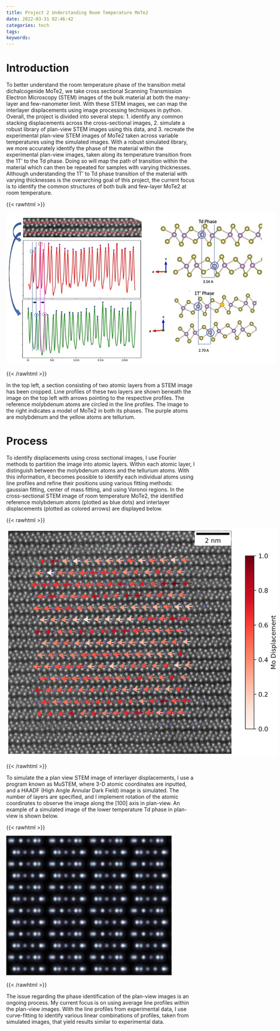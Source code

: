 ```yaml
---
title: Project 2 Understanding Room Temperature MoTe2
date: 2022-03-31 02:46:42
categories: tech
tags:
keywords:
---
```



# Introduction

To better understand the room temperature phase of the transition metal dichalcogenide MoTe2, we take cross sectional Scanning Transmission Electron Microscopy (STEM) images of the bulk material at both the many-layer and few-nanometer limit. With these STEM images, we can map the interlayer displacements using image processing techniques in python. Overall, the project is divided into several steps: 1. identify any common stacking displacements across the cross-sectional images, 2. simulate a robust library of plan-view STEM images using this data, and 3. recreate the experimental plan-view STEM images of MoTe2 taken across variable temperatures using the simulated images. With a robust simulated library, we more accurately identify the phase of the material within the experimental plan-view images, taken along its temperature transition from the 1T’ to the Td phase. Doing so will map the path of transition within the material which can then be repeated for samples with varying thicknesses. Although understanding the 1T’ to Td phase transition of the material with varying thicknesses is the overarching goal of this project, the current focus is to identify the common structures of both bulk and few-layer MoTe2 at room temperature.

{{< rawhtml >}}

<img src="test.jpg"
     style="max-width: 150%;" />

{{< /rawhtml >}}

In the top left, a section consisting of two atomic layers from a STEM image has been cropped. Line profiles of these two layers are shown beneath the image on the top left with arrows pointing to the respective profiles. The reference molybdenum atoms are circled in the line profiles. The image to the right
indicates a model of MoTe2 in both its phases. The purple atoms are molybdenum and the yellow atoms
are tellurium.

# Process

To identify displacements using cross sectional images, I use Fourier methods to partition the image
into atomic layers. Within each atomic layer, I distinguish between the molybdenum atoms and the
tellurium atoms. With this information, it becomes possible to identify each individual atoms
using line profiles and refine their positions using various fitting methods: gaussian fitting,
center of mass fitting, and using Voronoi regions. In the cross-sectional STEM image of room temperature MoTe2, the identified reference molybdenum atoms (plotted as blue dots) and interlayer displacements (plotted as colored arrows) are displayed below.  

{{< rawhtml >}}

<img src="2023.jpg"
     style="max-width: 150%;" />

{{< /rawhtml >}}

To simulate the a plan view STEM image of interlayer displacements, I use a program known as
MuSTEM, where 3-D atomic coordinates are inputted, and a HAADF (High Angle Annular Dark Field)
image is simulated. The number of layers are specified, and I implement rotation of the
atomic coordinates to observe the image along the [100] axis in plan-view. An example of a
simulated image of the lower temperature Td phase in plan-view is shown below.

{{< rawhtml >}}

<img src="Td.jpg"
     style="max-width: 150%;" />

{{< /rawhtml >}}

The issue regarding the phase identification of the plan-view images is an ongoing process.
My current focus is on using average line profiles within the plan-view images. With the line
profiles from experimental data, I use curve-fitting to identify various linear combinations of profiles, taken from simulated images, that yield results similar to experimental data.  
